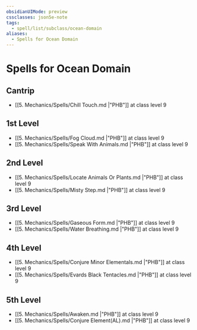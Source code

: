 ```yaml
---
obsidianUIMode: preview
cssclasses: json5e-note
tags:
  - spell/list/subclass/ocean-domain
aliases:
  - Spells for Ocean Domain
---
```

# Spells for Ocean Domain

## Cantrip

- [[5. Mechanics/Spells/Chill Touch.md \|"PHB"]] at class level 9

## 1st Level

- [[5. Mechanics/Spells/Fog Cloud.md \|"PHB"]] at class level 9
- [[5. Mechanics/Spells/Speak With Animals.md \|"PHB"]] at class level 9

## 2nd Level

- [[5. Mechanics/Spells/Locate Animals Or Plants.md \|"PHB"]] at class level 9
- [[5. Mechanics/Spells/Misty Step.md \|"PHB"]] at class level 9

## 3rd Level

- [[5. Mechanics/Spells/Gaseous Form.md \|"PHB"]] at class level 9
- [[5. Mechanics/Spells/Water Breathing.md \|"PHB"]] at class level 9

## 4th Level

- [[5. Mechanics/Spells/Conjure Minor Elementals.md \|"PHB"]] at class level 9
- [[5. Mechanics/Spells/Evards Black Tentacles.md \|"PHB"]] at class level 9

## 5th Level

- [[5. Mechanics/Spells/Awaken.md \|"PHB"]] at class level 9
- [[5. Mechanics/Spells/Conjure Element(AL).md \|"PHB"]] at class level 9

